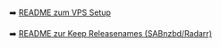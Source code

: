 ➡️ [README zum VPS Setup](./setups/vps//README.md)

➡️ [README zur Keep Releasenames (SABnzbd/Radarr)](./keep-releasenames/README.md)



